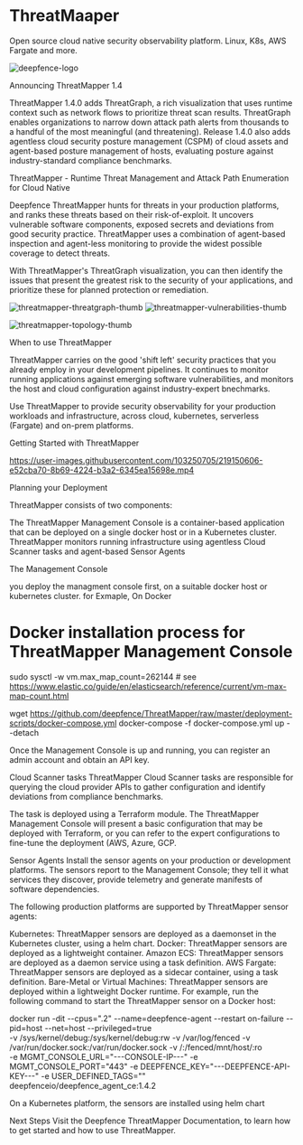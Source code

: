 # ThreatMaaper
Open source cloud native security observability platform. Linux, K8s, AWS Fargate and more.

![deepfence-logo](https://user-images.githubusercontent.com/103250705/219148424-986efdf9-efc2-4e1d-a2fe-1d3c1ccf2600.png)


Announcing ThreatMapper 1.4

ThreatMapper 1.4.0 adds ThreatGraph, a rich visualization that uses runtime context such as network flows to prioritize threat scan results. ThreatGraph enables organizations to narrow down attack path alerts from thousands to a handful of the most meaningful (and threatening). Release 1.4.0 also adds agentless cloud security posture management (CSPM) of cloud assets and agent-based posture management of hosts, evaluating posture against industry-standard compliance benchmarks.

ThreatMapper - Runtime Threat Management and Attack Path Enumeration for Cloud Native

Deepfence ThreatMapper hunts for threats in your production platforms, and ranks these threats based on their risk-of-exploit. It uncovers vulnerable software components, exposed secrets and deviations from good security practice. ThreatMapper uses a combination of agent-based inspection and agent-less monitoring to provide the widest possible coverage to detect threats.

With ThreatMapper's ThreatGraph visualization, you can then identify the issues that present the greatest risk to the security of your applications, and prioritize these for planned protection or remediation.

![threatmapper-threatgraph-thumb](https://user-images.githubusercontent.com/103250705/219147475-3684d3f5-6cb7-4a5a-b689-d258290a0dab.jpg) ![threatmapper-vulnerabilities-thumb](https://user-images.githubusercontent.com/103250705/219148741-31481b54-1646-4bd9-9241-318983ca0257.jpg)

![threatmapper-topology-thumb](https://user-images.githubusercontent.com/103250705/219149133-982966e3-88bf-42fe-97f4-395c2fa00418.jpg)

When to use ThreatMapper

ThreatMapper carries on the good 'shift left' security practices that you already employ in your development pipelines. It continues to monitor running applications against emerging software vulnerabilities, and monitors the host and cloud configuration against industry-expert bnechmarks.

Use ThreatMapper to provide security observability for your production workloads and infrastructure, across cloud, kubernetes, serverless (Fargate) and on-prem platforms.

Getting Started with ThreatMapper

https://user-images.githubusercontent.com/103250705/219150606-e52cba70-8b69-4224-b3a2-6345ea15698e.mp4

Planning your Deployment

ThreatMapper consists of two components:

The ThreatMapper Management Console is a container-based application that can be deployed on a single docker host or in a Kubernetes cluster.
ThreatMapper monitors running infrastructure using agentless Cloud Scanner tasks and agent-based Sensor Agents

The Management Console

you deploy the managment console first, on a suitable docker host or kubernetes cluster. for Exmaple, On Docker 

# Docker installation process for ThreatMapper Management Console
sudo sysctl -w vm.max_map_count=262144 # see https://www.elastic.co/guide/en/elasticsearch/reference/current/vm-max-map-count.html

wget https://github.com/deepfence/ThreatMapper/raw/master/deployment-scripts/docker-compose.yml
docker-compose -f docker-compose.yml up --detach

Once the Management Console is up and running, you can register an admin account and obtain an API key.

Cloud Scanner tasks
ThreatMapper Cloud Scanner tasks are responsible for querying the cloud provider APIs to gather configuration and identify deviations from compliance benchmarks.

The task is deployed using a Terraform module. The ThreatMapper Management Console will present a basic configuration that may be deployed with Terraform, or you can refer to the expert configurations to fine-tune the deployment (AWS, Azure, GCP.

Sensor Agents
Install the sensor agents on your production or development platforms. The sensors report to the Management Console; they tell it what services they discover, provide telemetry and generate manifests of software dependencies.

The following production platforms are supported by ThreatMapper sensor agents:

Kubernetes: ThreatMapper sensors are deployed as a daemonset in the Kubernetes cluster, using a helm chart.
Docker: ThreatMapper sensors are deployed as a lightweight container.
Amazon ECS: ThreatMapper sensors are deployed as a daemon service using a task definition.
AWS Fargate: ThreatMapper sensors are deployed as a sidecar container, using a task definition.
Bare-Metal or Virtual Machines: ThreatMapper sensors are deployed within a lightweight Docker runtime.
For example, run the following command to start the ThreatMapper sensor on a Docker host:

docker run -dit --cpus=".2" --name=deepfence-agent --restart on-failure --pid=host --net=host --privileged=true \
  -v /sys/kernel/debug:/sys/kernel/debug:rw -v /var/log/fenced -v /var/run/docker.sock:/var/run/docker.sock -v /:/fenced/mnt/host/:ro \
  -e MGMT_CONSOLE_URL="---CONSOLE-IP---" -e MGMT_CONSOLE_PORT="443" -e DEEPFENCE_KEY="---DEEPFENCE-API-KEY---" -e USER_DEFINED_TAGS="" \
  deepfenceio/deepfence_agent_ce:1.4.2
  
  On a Kubernetes platform, the sensors are installed using helm chart

Next Steps
Visit the Deepfence ThreatMapper Documentation, to learn how to get started and how to use ThreatMapper.
